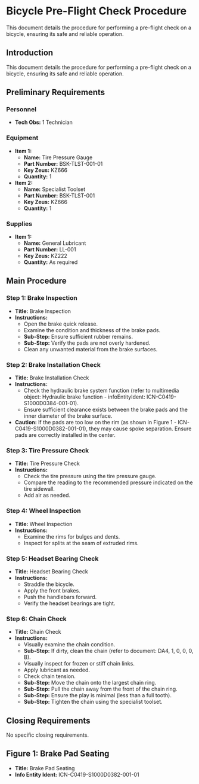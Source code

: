 # Bicycle Pre-Flight Check Procedure

This document details the procedure for performing a pre-flight check on a bicycle, ensuring its safe and reliable operation. 

## Introduction

This document details the procedure for performing a pre-flight check on a bicycle, ensuring its safe and reliable operation.

## Preliminary Requirements

### Personnel

*   **Tech Obs:** 1 Technician

### Equipment

*   **Item 1:**
    *   **Name:** Tire Pressure Gauge
    *   **Part Number:** BSK-TLST-001-01
    *   **Key Zeus:** KZ666
    *   **Quantity:** 1
*   **Item 2:**
    *   **Name:** Specialist Toolset
    *   **Part Number:** BSK-TLST-001
    *   **Key Zeus:** KZ666
    *   **Quantity:** 1

### Supplies

*   **Item 1:**
    *   **Name:** General Lubricant
    *   **Part Number:** LL-001
    *   **Key Zeus:** KZ222
    *   **Quantity:** As required

## Main Procedure

### Step 1: Brake Inspection

*   **Title:** Brake Inspection
*   **Instructions:**
    *   Open the brake quick release.
    *   Examine the condition and thickness of the brake pads.
    *   **Sub-Step:** Ensure sufficient rubber remains.
    *   **Sub-Step:** Verify the pads are not overly hardened.
    *   Clean any unwanted material from the brake surfaces.

### Step 2: Brake Installation Check

*   **Title:** Brake Installation Check
*   **Instructions:**
    *   Check the hydraulic brake system function (refer to multimedia object: Hydraulic brake function - infoEntityIdent: ICN-C0419-S1000D0384-001-01).
    *   Ensure sufficient clearance exists between the brake pads and the inner diameter of the brake surface.
*   **Caution:** If the pads are too low on the rim (as shown in Figure 1 - ICN-C0419-S1000D0382-001-01), they may cause spoke separation. Ensure pads are correctly installed in the center.

### Step 3: Tire Pressure Check

*   **Title:** Tire Pressure Check
*   **Instructions:**
    *   Check the tire pressure using the tire pressure gauge.
    *   Compare the reading to the recommended pressure indicated on the tire sidewall.
    *   Add air as needed.

### Step 4: Wheel Inspection

*   **Title:** Wheel Inspection
*   **Instructions:**
    *   Examine the rims for bulges and dents.
    *   Inspect for splits at the seam of extruded rims.

### Step 5: Headset Bearing Check

*   **Title:** Headset Bearing Check
*   **Instructions:**
    *   Straddle the bicycle.
    *   Apply the front brakes.
    *   Push the handlebars forward.
    *   Verify the headset bearings are tight.

### Step 6: Chain Check

*   **Title:** Chain Check
*   **Instructions:**
    *   Visually examine the chain condition.
    *   **Sub-Step:** If dirty, clean the chain (refer to document: DA4, 1, 0, 0, 0, B).
    *   Visually inspect for frozen or stiff chain links.
    *   Apply lubricant as needed.
    *   Check chain tension.
    *   **Sub-Step:** Move the chain onto the largest chain ring.
    *   **Sub-Step:** Pull the chain away from the front of the chain ring.
    *   **Sub-Step:** Ensure the play is minimal (less than a full tooth).
    *   **Sub-Step:** Tighten the chain using the specialist toolset.

## Closing Requirements

No specific closing requirements.

## Figure 1: Brake Pad Seating

*   **Title:** Brake Pad Seating
*   **Info Entity Ident:** ICN-C0419-S1000D0382-001-01